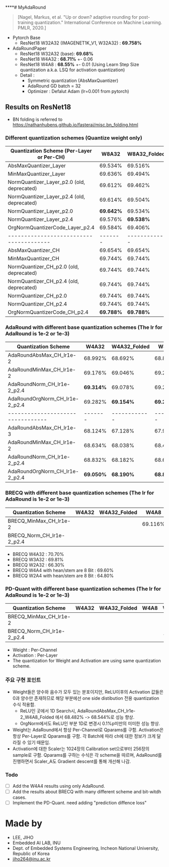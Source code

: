 ****# MyAdaRound
> [Nagel, Markus, et al. "Up or down? adaptive rounding for post-training quantization." International Conference on Machine Learning. PMLR, 2020.]

- Pytorch Base 
  - ResNet18 W32A32 (IMAGENET1K_V1, W32A32) : **69.758%**
- AdaRoundPaper
  - ResNet18 W32A32 (base): **69.68%**
  - ResNet18 W4A32 : **68.71%** +- 0.06
  - ResNet18 W4A8 : **68.55%** +- 0.01 (Using Learn Step Size quantization a.k.a. LSQ for activation quantization)
  - Detail : 
    - Symmetric quantization (AbsMaxQuantizer)
    - AdaRound GD batch = 32
    - Optimizer : Defalut Adam (lr=0.001 from pytorch)
    
## Results on ResNet18 
- BN folding is referred to https://nathanhubens.github.io/fasterai/misc.bn_folding.html
 
### Different quantization schemes (Quantize weight only)
| Quantization Scheme (Per-Layer or Per-CH)  | W8A32       | W8A32_Folded | W4A32       | W4A32_Folded |
| ------------------------------------------ | ----------- | ------------ | ----------- | ------------ |
| AbsMaxQuantizer_Layer                      | 69.534%     | 69.516%      | 0.762%      | 0.246%       |
| MinMaxQuantizer_Layer                      | 69.636%     | 69.494%      | 1.926%      | 0.284%       |
| NormQuantizer_Layer_p2.0 (old, deprecated) | 69.612%     | 69.462%      | 48.322%     | 24.248%      |
| NormQuantizer_Layer_p2.4 (old, deprecated) | 69.614%     | 69.504%      | **51.396%** | 21.970%      |
| NormQuantizer_Layer_p2.0                   | **69.642%** | 69.534%      | 41.198%     | 20.402%      |
| NormQuantizer_Layer_p2.4                   | 69.576%     | **69.538%**  | 43.800%     | 15.144%      |
| OrgNormQuantizerCode_Layer_p2.4            | 69.584%     | 69.406%      | 51.054%     | **27.032%**  |
| ---------------------------------------    | -------     | ------------ | -------     | ------------ |
| AbsMaxQuantizer_CH                         | 69.654%     | 69.654%      | 50.348%     | 51.232%      |
| MinMaxQuantizer_CH                         | 69.744%     | 69.744%      | 58.242%     | 58.236%      |
| NormQuantizer_CH_p2.0 (old, deprecated)    | 69.744%     | 69.744%      | 58.114%     | 58.296%      |
| NormQuantizer_CH_p2.4 (old, deprecated)    | 69.744%     | 69.744%      | 60.836%     | 59.864%      |
| NormQuantizer_CH_p2.0                      | 69.744%     | 69.744%      | 55.376%     | 57.444%      |
| NormQuantizer_CH_p2.4                      | 69.744%     | 69.744%      | **61.110%** | **60.980%**  |
| OrgNormQuantizerCode_CH_p2.4               | **69.788%** | **69.788%**  | 57.606%     | 57.606%      |

### AdaRound with different base quantization schemes (The lr for AdaRound is 1e-2 or 1e-3) 
| Quantization Scheme               | W4A32       | W4A32_Folded | W4A8        | W4A8_Folded |
| --------------------------------- | ----------- | ------------ | ----------- | ----------- |
| AdaRoundAbsMax_CH_lr1e-2          | 68.992%     | 68.692%      | 68.824%     | 68.544%     |
| AdaRoundMinMax_CH_lr1e-2          | 69.176%     | 69.046%      | 69.212%     | 68.994%     |
| AdaRoundNorm_CH_lr1e-2_p2.4       | **69.314%** | 69.078%      | 69.202%     | 68.974%     |
| AdaRoundOrgNorm_CH_lr1e-2_p2.4    | 69.282%     | **69.154%**  | **69.222%** | **69.076%** |
| --------------------------------- | -------     | ------------ | -------     | ----------- |
| AdaRoundAbsMax_CH_lr1e-3          | 68.124%     | 67.128%      | 67.976%     | 67.050%     |
| AdaRoundMinMax_CH_lr1e-2          | 68.634%     | 68.038%      | 68.438%     | 67.764%     |
| AdaRoundNorm_CH_lr1e-2_p2.4       | 68.832%     | 68.182%      | 68.610%     | 68.046%     |
| AdaRoundOrgNorm_CH_lr1e-2_p2.4    | **69.050%** | **68.190%**  | **68.878%** | **69.030%** |

### BRECQ with different base quantization schemes (The lr for AdaRound is 1e-2 or 1e-3) 
| Quantization Scheme       | W4A32 | W4A32_Folded | W4A8    | W4A8_Folded | W4A4    | W4A4_Folded | W4A4_8bit |
| ------------------------- | ----- | ------------ | ------- | ----------- | ------- | ----------- | --------- |
| BRECQ_MinMax_CH_lr1e-2    |       |              | 69.116% |             | 47.006% | -           | 69.220%   |
| BRECQ_Norm_CH_lr1e-2_p2.4 |       |              |         | -           | 46.790% |             | 69.332%   |

- BRECQ W4A32 : 70.70%
- BRECQ W3A32 : 69.81%
- BRECQ W2A32 : 66.30%
- BRECQ W4A4 with hean/stem are 8 Bit  : 69.60%
- BRECQ W2A4 with hean/stem are 8 Bit  : 64.80%

### PD-Quant with different base quantization schemes (The lr for AdaRound is 1e-2 or 1e-3) 
| Quantization Scheme       | W4A32 | W4A32_Folded | W4A8 | W4A8_Folded | W4A4 | W4A4_Folded | W4A4_8bit |
| ------------------------- | ----- | ------------ | ---- | ----------- | ---- | ----------- | --------- |
| BRECQ_MinMax_CH_lr1e-2    |       |              |      |             |      | -           |           |
| BRECQ_Norm_CH_lr1e-2_p2.4 |       |              |      | -           |      |             |           |

- Weight : Per-Channel
- Activation : Per-Layer
- The quantization for Weight and Activation are using same quantization scheme.

### 주요 구현 포인트
- Weight들은 양수와 음수가 모두 있는 분포이지만, ReLU이후의 Activation 값들은 0과 양수만 존재하므로 해당 부분에선 one side distibution 전용 quantization 수식 적용함.
  - ReLU인 곳에서 1D Search시, AdaRoundAbsMax_CH_lr1e-2_W4A8_Folded 에서 68.482%  -> 68.544%로 성능 향상. 
  - OrgNorm에서도 ReLU인 부분 1D로 변경시 0.1%p미만의 미미한 성능 향상.
- Weight는 AdaRound에서 항상 Per-Channel로 Qparams를 구함. Activation은 항상 Per-Layer로 Qparams를 구함. 각 Batch에 따라 ch에 대한 정보가 크게 달라질 수 있기 때문임.
- Activation에 대한 Scaler는 1024장의 Calibration set으로부터 256장의 sample로 구함. Qparams를 구하는 수식은 각 scheme을 따르며, AdaRound를 진행하면서 Scaler_A도 Gradient descent를 통해 개선해 나감.

### Todo
- [ ] Add the W4A4 results using only AdaRound.
- [ ] Add the results about BRECQ with many different scheme and bit-witdh cases.
- [ ] Implement the PD-Quant. need adding "prediction diffence loss"

# Made by
- LEE, JIHO
- Embedded AI LAB, INU 
- Dept. of Embedded Systems Engineering, Incheon National University, Republic of Korea
- jiho264@inu.ac.kr  